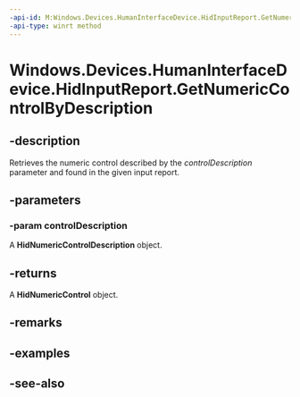 ----api-id: M:Windows.Devices.HumanInterfaceDevice.HidInputReport.GetNumericControlByDescription(Windows.Devices.HumanInterfaceDevice.HidNumericControlDescription)
-api-type: winrt method
---<!-- Method syntaxpublic Windows.Devices.HumanInterfaceDevice.HidNumericControl GetNumericControlByDescription(Windows.Devices.HumanInterfaceDevice.HidNumericControlDescription controlDescription)--># Windows.Devices.HumanInterfaceDevice.HidInputReport.GetNumericControlByDescription## -descriptionRetrieves the numeric control described by the *controlDescription* parameter and found in the given input report.## -parameters### -param controlDescriptionA **HidNumericControlDescription** object.## -returnsA **HidNumericControl** object.## -remarks## -examples## -see-also